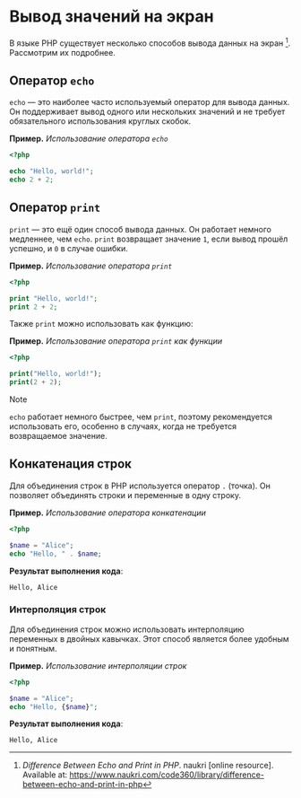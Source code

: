 # Вывод значений на экран

В языке PHP существует несколько способов вывода данных на экран [^1]. Рассмотрим их подробнее.

## Оператор `echo`

`echo` — это наиболее часто используемый оператор для вывода данных. Он поддерживает вывод одного или нескольких значений и не требует обязательного использования круглых скобок.

**Пример.** _Использование оператора `echo`_

```php
<?php

echo "Hello, world!";
echo 2 + 2;
```

## Оператор `print`

`print` — это ещё один способ вывода данных. Он работает немного медленнее, чем `echo`. `print` возвращает значение `1`, если вывод прошёл успешно, и `0` в случае ошибки.

**Пример.** _Использование оператора `print`_

```php
<?php

print "Hello, world!";
print 2 + 2;
```

Также `print` можно использовать как функцию:

**Пример.** _Использование оператора `print` как функции_

```php
<?php

print("Hello, world!");
print(2 + 2);
```

> [!NOTE]
> `echo` работает немного быстрее, чем `print`, поэтому рекомендуется использовать его, особенно в случаях, когда не требуется возвращаемое значение.

## Конкатенация строк

Для объединения строк в PHP используется оператор `.` (точка). Он позволяет объединять строки и переменные в одну строку.

**Пример.** _Использование оператора конкатенации_

```php
<?php

$name = "Alice";
echo "Hello, " . $name;
```

**Результат выполнения кода**:

```
Hello, Alice
```

### Интерполяция строк

Для объединения строк можно использовать интерполяцию переменных в двойных кавычках. Этот способ является более удобным и понятным.

**Пример.** _Использование интерполяции строк_

```php
<?php

$name = "Alice";
echo "Hello, {$name}";
```

**Результат выполнения кода**:

```
Hello, Alice
```

[^1]: *Difference Between Echo and Print in PHP*. naukri [online resource]. Available at: https://www.naukri.com/code360/library/difference-between-echo-and-print-in-php